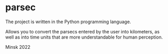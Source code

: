 # parsec
The project is written in the 
Python programming language.

Allows you to convert the parsecs 
entered by the user into kilometers, 
as well as into time units that are more
understandable for human perception.

Minsk 2022
